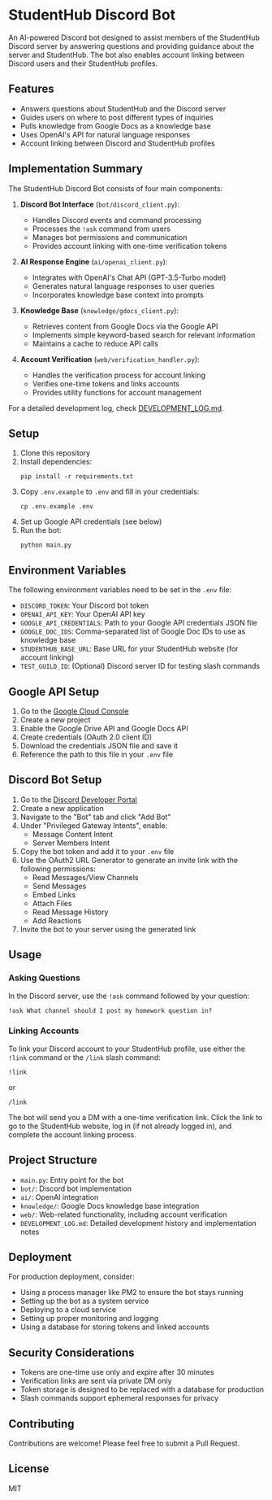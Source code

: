 # StudentHub Discord Bot

An AI-powered Discord bot designed to assist members of the StudentHub Discord server by answering questions and providing guidance about the server and StudentHub. The bot also enables account linking between Discord users and their StudentHub profiles.

## Features

- Answers questions about StudentHub and the Discord server
- Guides users on where to post different types of inquiries
- Pulls knowledge from Google Docs as a knowledge base
- Uses OpenAI's API for natural language responses
- Account linking between Discord and StudentHub profiles

## Implementation Summary

The StudentHub Discord Bot consists of four main components:

1. **Discord Bot Interface** (`bot/discord_client.py`):
   - Handles Discord events and command processing
   - Processes the `!ask` command from users
   - Manages bot permissions and communication
   - Provides account linking with one-time verification tokens

2. **AI Response Engine** (`ai/openai_client.py`):
   - Integrates with OpenAI's Chat API (GPT-3.5-Turbo model)
   - Generates natural language responses to user queries
   - Incorporates knowledge base context into prompts

3. **Knowledge Base** (`knowledge/gdocs_client.py`):
   - Retrieves content from Google Docs via the Google API
   - Implements simple keyword-based search for relevant information
   - Maintains a cache to reduce API calls

4. **Account Verification** (`web/verification_handler.py`):
   - Handles the verification process for account linking
   - Verifies one-time tokens and links accounts
   - Provides utility functions for account management

For a detailed development log, check [DEVELOPMENT_LOG.md](./DEVELOPMENT_LOG.md).

## Setup

1. Clone this repository
2. Install dependencies:
   ```
   pip install -r requirements.txt
   ```
3. Copy `.env.example` to `.env` and fill in your credentials:
   ```
   cp .env.example .env
   ```
4. Set up Google API credentials (see below)
5. Run the bot:
   ```
   python main.py
   ```

## Environment Variables

The following environment variables need to be set in the `.env` file:

- `DISCORD_TOKEN`: Your Discord bot token
- `OPENAI_API_KEY`: Your OpenAI API key
- `GOOGLE_API_CREDENTIALS`: Path to your Google API credentials JSON file
- `GOOGLE_DOC_IDS`: Comma-separated list of Google Doc IDs to use as knowledge base
- `STUDENTHUB_BASE_URL`: Base URL for your StudentHub website (for account linking)
- `TEST_GUILD_ID`: (Optional) Discord server ID for testing slash commands

## Google API Setup

1. Go to the [Google Cloud Console](https://console.cloud.google.com/)
2. Create a new project
3. Enable the Google Drive API and Google Docs API
4. Create credentials (OAuth 2.0 client ID)
5. Download the credentials JSON file and save it
6. Reference the path to this file in your `.env` file

## Discord Bot Setup

1. Go to the [Discord Developer Portal](https://discord.com/developers/applications)
2. Create a new application
3. Navigate to the "Bot" tab and click "Add Bot"
4. Under "Privileged Gateway Intents", enable:
   - Message Content Intent
   - Server Members Intent
5. Copy the bot token and add it to your `.env` file
6. Use the OAuth2 URL Generator to generate an invite link with the following permissions:
   - Read Messages/View Channels
   - Send Messages
   - Embed Links
   - Attach Files
   - Read Message History
   - Add Reactions
7. Invite the bot to your server using the generated link

## Usage

### Asking Questions

In the Discord server, use the `!ask` command followed by your question:

```
!ask What channel should I post my homework question in?
```

### Linking Accounts

To link your Discord account to your StudentHub profile, use either the `!link` command or the `/link` slash command:

```
!link
```

or

```
/link
```

The bot will send you a DM with a one-time verification link. Click the link to go to the StudentHub website, log in (if not already logged in), and complete the account linking process.

## Project Structure

- `main.py`: Entry point for the bot
- `bot/`: Discord bot implementation
- `ai/`: OpenAI integration
- `knowledge/`: Google Docs knowledge base integration
- `web/`: Web-related functionality, including account verification
- `DEVELOPMENT_LOG.md`: Detailed development history and implementation notes

## Deployment

For production deployment, consider:
- Using a process manager like PM2 to ensure the bot stays running
- Setting up the bot as a system service
- Deploying to a cloud service
- Setting up proper monitoring and logging
- Using a database for storing tokens and linked accounts

## Security Considerations

- Tokens are one-time use only and expire after 30 minutes
- Verification links are sent via private DM only
- Token storage is designed to be replaced with a database for production
- Slash commands support ephemeral responses for privacy

## Contributing

Contributions are welcome! Please feel free to submit a Pull Request.

## License

MIT 